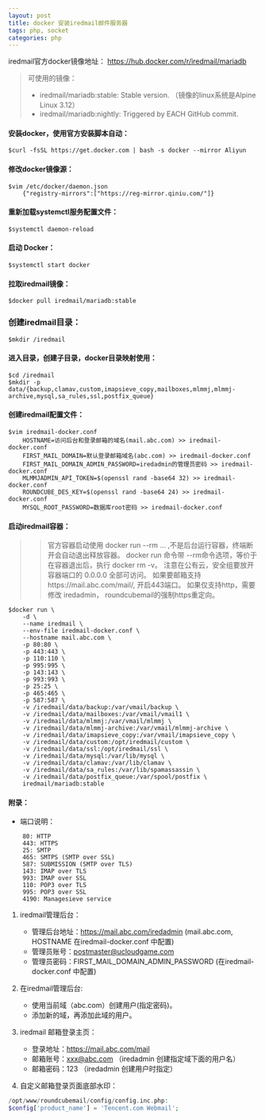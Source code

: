 ```yaml
---
layout: post
title: docker 安装iredmail邮件服务器
tags: php, socket
categories: php
---
```



iredmail官方docker镜像地址：
https://hub.docker.com/r/iredmail/mariadb

> 可使用的镜像：
>* iredmail/mariadb:stable: Stable version. （镜像的linux系统是Alpine Linux 3.12）
>* iredmail/mariadb:nightly: Triggered by EACH GitHub commit.

#### 安装docker，使用官方安装脚本自动：
```shell
$curl -fsSL https://get.docker.com | bash -s docker --mirror Aliyun
```
#### 修改docker镜像源：
```shell
$vim /etc/docker/daemon.json
    {"registry-mirrors":["https://reg-mirror.qiniu.com/"]}
```
#### 重新加载systemctl服务配置文件：
```shell
$systemctl daemon-reload
```
#### 启动 Docker：
```shell
$systemctl start docker
```
#### 拉取iredmail镜像：
```shell
$docker pull iredmail/mariadb:stable
```
### 创建iredmail目录：
```shell
$mkdir /iredmail
```
#### 进入目录，创建子目录，docker目录映射使用：
```shell
$cd /iredmail
$mkdir -p data/{backup,clamav,custom,imapsieve_copy,mailboxes,mlmmj,mlmmj-archive,mysql,sa_rules,ssl,postfix_queue}
```
#### 创建iredmail配置文件：
```shell
$vim iredmail-docker.conf
    HOSTNAME=访问后台和登录邮箱的域名(mail.abc.com) >> iredmail-docker.conf
    FIRST_MAIL_DOMAIN=默认登录邮箱域名(abc.com) >> iredmail-docker.conf
    FIRST_MAIL_DOMAIN_ADMIN_PASSWORD=iredadmin的管理员密码 >> iredmail-docker.conf
    MLMMJADMIN_API_TOKEN=$(openssl rand -base64 32) >> iredmail-docker.conf
    ROUNDCUBE_DES_KEY=$(openssl rand -base64 24) >> iredmail-docker.conf
    MYSQL_ROOT_PASSWORD=数据库root密码 >> iredmail-docker.conf
```

#### 启动iredmail容器：
>> 官方容器启动使用 docker run --rm ... ,不是后台运行容器，终端断开会自动退出释放容器。
>> docker run 命令带 --rm命令选项，等价于在容器退出后，执行 docker rm -v。
>> 注意在公有云，安全组要放开容器端口的 0.0.0.0 全部可访问。
>> 如果要邮箱支持https://mail.abc.com/mail/, 开启443端口。
>> 如果仅支持http，需要修改  iredadmin， roundcubemail的强制https重定向。

```shell
$docker run \
    -d \
    --name iredmail \
    --env-file iredmail-docker.conf \
    --hostname mail.abc.com \
    -p 80:80 \
    -p 443:443 \ 
    -p 110:110 \
    -p 995:995 \
    -p 143:143 \
    -p 993:993 \
    -p 25:25 \
    -p 465:465 \
    -p 587:587 \
    -v /iredmail/data/backup:/var/vmail/backup \
    -v /iredmail/data/mailboxes:/var/vmail/vmail1 \
    -v /iredmail/data/mlmmj:/var/vmail/mlmmj \
    -v /iredmail/data/mlmmj-archive:/var/vmail/mlmmj-archive \
    -v /iredmail/data/imapsieve_copy:/var/vmail/imapsieve_copy \
    -v /iredmail/data/custom:/opt/iredmail/custom \
    -v /iredmail/data/ssl:/opt/iredmail/ssl \
    -v /iredmail/data/mysql:/var/lib/mysql \
    -v /iredmail/data/clamav:/var/lib/clamav \
    -v /iredmail/data/sa_rules:/var/lib/spamassassin \
    -v /iredmail/data/postfix_queue:/var/spool/postfix \
    iredmail/mariadb:stable
```

#### 附录：

* 端口说明：
```
    80: HTTP
    443: HTTPS
    25: SMTP
    465: SMTPS (SMTP over SSL)
    587: SUBMISSION (SMTP over TLS)
    143: IMAP over TLS
    993: IMAP over SSL
    110: POP3 over TLS
    995: POP3 over SSL
    4190: Managesieve service
```

1.  iredmail管理后台：
    - 管理后台地址：https://mail.abc.com/iredadmin (mail.abc.com, HOSTNAME 在iredmail-docker.conf 中配置)
    - 管理员账号：postmaster@ucloudgame.com
    - 管理员密码：FIRST_MAIL_DOMAIN_ADMIN_PASSWORD (在iredmail-docker.conf 中配置)

2.  在iredmail管理后台:
    - 使用当前域（abc.com）创建用户(指定密码)。
    - 添加新的域，再添加此域的用户。
  
3.  iredmail 邮箱登录主页：
    - 登录地址：https://mail.abc.com/mail
    - 邮箱账号：xxx@abc.com （iredadmin 创建指定域下面的用户名）
    - 邮箱密码：123 （iredadmin 创建用户时指定）
  
4.  自定义邮箱登录页面底部水印：
```php 
/opt/www/roundcubemail/config/config.inc.php:
$config['product_name'] = 'Tencent.com Webmail';
```
